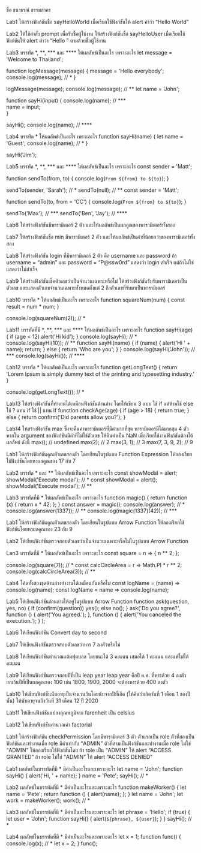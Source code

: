 ชื่อ ธนาธรณ์ ธรรมสาคร 

Lab1
ให้สร้างฟังก์ชันชื่อ sayHelloWorld
เมื่อเรียกใช้ฟังก์ชันให้ alert คำว่า “Hello World”

Lab2
ให้ใช้คำสั่ง prompt เพื่อรับชื่อผู้ใช้งาน
ให้สร้างฟังก์ชันชื่อ sayHelloUser
เมื่อเรียกใช้ฟังก์ชันให้ alert คำว่า “Hello ” ตามด้วยชื่อผู้ใช้งาน

Lab3
บรรทัด *, **, *** และ **** ให้ผลลัพธ์เป็นอะไร เพราะอะไร
let message = 'Welcome to Thailand';

function logMessage(message) {
  message = 'Hello everybody';
  console.log(message); // *
}

logMessage(message);
console.log(message); // **
let name = 'John';

function sayHi(input) {
  console.log(name); // ***  
  name = input;  
}

sayHi();
console.log(name); // ****

Lab4
บรรทัด * ให้ผลลัพธ์เป็นอะไร เพราะอะไร
function sayHi(name) {
  let name = 'Guest';
  console.log(name); // *
}

sayHi('Jim');

Lab5
บรรทัด *, **, *** และ **** ให้ผลลัพธ์เป็นอะไร เพราะอะไร
const sender = 'Matt';

function sendTo(from, to) {
  console.log(`From ${from} to ${to}`); 
}

sendTo(sender, 'Sarah'); // *
sendTo(null); // **
const sender = 'Matt';

function sendTo(to, from = 'CC') {
  console.log(`From ${from} to ${to}`);
}

sendTo('Max'); // ***
sendTo('Ben', 'Jay'); // ****

Lab6
ให้สร้างฟังก์ชันมีพารามิเตอร์ 2 ตัว และให้ผลลัพธ์เป็นผลคูณของพารามิเตอร์ทั้งสอง

Lab7
ให้สร้างฟังก์ชันชื่อ min มีพารามิเตอร์ 2 ตัว และให้ผลลัพธ์เป็นค่าที่น้อยกว่าของพารามิเตอร์ทั้งสอง

Lab8
ให้สร้างฟังก์ชัน login ที่มีพารามิเตอร์ 2 ตัว คือ username และ password 
ถ้า username = “admin” และ password = “P@ssw0rd” แสดงว่า login สำเร็จ แต่ถ้าไม่ใช่แสดงว่าไม่สำเร็จ

Lab9
ให้สร้างฟังก์ชันเช็คตัวเลขว่าเป็นจำนวนเฉพาะหรือไม่
ให้สร้างฟังก์ชันรับรับพารามิเตอร์เป็นตัวเลข และแสดงตัวเลขจำนวนเฉพาะทั้งหมดตั้งแต่ 2 ถึงตัวเลขที่รับมาเป็นพารามิเตอร์

Lab10
บรรทัด * ให้ผลลัพธ์เป็นอะไร เพราะอะไร
function squareNum(num) {
  const result = num * num;
}

console.log(squareNum(2)); // *

Lab11
บรรทัดที่มี *, **, *** และ ****
ให้ผลลัพธ์เป็นอะไร เพราะอะไร
function sayHi(age) {
  if (age < 12) alert('Hi kid');
}
console.log(sayHi); // *
console.log(sayHi(10)); // **
function sayHi(name) {
  if (name) {
    alert('Hi ' + name);
    return;
  } else {
    return 'Who are you';
  }
}
console.log(sayHi('John')); // ***
console.log(sayHi()); // ****

Lab12
บรรทัด * ให้ผลลัพธ์เป็นอะไร เพราะอะไร
function getLongText() {
  return
    'Lorem Ipsum is simply dummy text of the printing and typesetting industry.'
}

console.log(getLongText()); // *

Lab13
ให้สร้างฟังก์ชันที่ทำงานได้เหมือนฟังก์ชันด้านล่าง โดยให้เขียน 3 แบบ
ใช้ if แต่ห้ามใช้ else
ใช้ ? แทน if
ใช้ || แทน if
function checkAge(age) {
  if (age > 18) {
    return true;
  } else {
    return confirm('Did parents allow you?');
  }

Lab14
ให้สร้างฟังก์ชัน max ซึ่งจะคืนค่าพารามิเตอร์ที่มีค่ามากที่สุด
พารามิเตอร์มีได้มากสุด 4 ตัว
หากใน argument ของฟังก์ชันมีค่าที่ไม่ใช่ตัวเลข ให้คืนค่าเป็น NaN
เมื่อเรียกใช้งานฟังก์ชันต้องได้ผลลัพธ์ ดังนี้
max(); // undefined
max(2); // 2
max(3, 1); // 3
max(7, 3, 9, 2); // 9

<!-- Function Expression -->
Lab1
ให้สร้างฟังก์ชันคูณตัวเลขสองตัว โดยเขียนในรูปแบบ Function Expression
ให้ลองเรียกใช้ฟังก์ชันโดยหาผลคูณของ 17 กับ 7


Lab2
บรรทัด * และ ** ให้ผลลัพธ์เป็นอะไร เพราะอะไร
const showModal = alert;
showModal('Execute modal'); // *
const showModal = alert();
showModal('Execute modal'); // **

Lab3
บรรทัดที่มี * ให้ผลลัพธ์เป็นอะไร เพราะอะไร
function magic() {
  return function (x) {
    return x * 42;
  };
}
const answer = magic();
console.log(answer); // *
console.log(answer(1337)); // **
console.log(magic(1337)(42)); // ***

<!-- Arrow Function -->
Lab1
ให้สร้างฟังก์ชันคูณตัวเลขสองตัว โดยเขียนในรูปแบบ Arrow Function 
ให้ลองเรียกใช้ฟังก์ชันโดยหาผลคูณของ 23 กับ 9

Lab2
ให้เขียนฟังก์ชันตรวจสอบตัวเลขว่าเป็นจำนวนเฉพาะหรือไม่ในรูปแบบ Arrow Function

Lan3
บรรทัดที่มี * ให้ผลลัพธ์เป็นอะไร เพราะอะไร
const square = n => {
  n ** 2;
};

console.log(square(7)); // *
const calcCircleArea = r => Math.PI * r ** 2;
console.log(calcCircleArea(3)); // **

Lab4
โค้ดทั้งสองชุดด้านล่างทำงานได้เหมือนกันหรือไม่
const logName = (name) => console.log(name);
const logName = name => console.log(name);

Lab5
ให้เขียนฟังก์ชันด้านล่างให้อยู่ในรูปแบบ Arrow Function
function ask(question, yes, no) {
  if (confirm(question)) yes();
  else no();
}
ask('Do you agree?', 
  function () { alert('You agreed.'); },
  function () { alert('You canceled the execution.'); }
);

Lab6
ให้เขียนฟังก์ชัน Convert day to second

Lab7
ให้เขียนฟังก์ชันตรวจสอบตัวเลขว่าหาร 7 ลงตัวหรือไม่

Lab8
ให้เขียนฟังก์ชันคำนวณแต้มฟุตบอล โดยชนะได้ 3 คะแนน เสมอได้ 1 คะแนน และแพ้ไม่ได้คะแนน

Lab9
ให้เขียนฟังก์ชันตรวจสอบปีที่เป็น leap year
leap year คือปี ค.ศ. ที่หารด้วย 4 ลงตัว ยกเว้นปีที่เป็นผลคูณของ 100 เช่น 1800, 1900, 2000 จะต้องหารด้วย 400 ลงตัว

Lab10
ให้เขียนฟังก์ชันนับอายุเป็นจำนวนวันโดยนับจากปีที่เกิด (ให้คิดว่าเกิดวันที่ 1 เดือน 1 ของปีนั้น)
ให้นับอายุจนถึงวันที่ 31 เดือน 12 ปี 2020

Lab11
ให้เขียนฟังก์ชันแปลงอุณหภูมิจาก farenheit เป็น celsius

Lab12
ให้เขียนฟังก์ชันคำนวณค่า factorial

<!-- Callback -->
Lab1
ให้สร้างฟังก์ชัน checkPermission โดยมีพารามิเตอร์ 3 ตัว
ตัวแรกเป็น role
ตัวที่สองเป็นฟังก์ชันและทำงานเมื่อ role  มีค่าเท่ากับ “ADMIN”
ตัวที่สามเป็นฟังก์ชันและทำงานเมื่อ role  ไม่ใช่  “ADMIN”
ให้ลองเรียกใช้ฟังก์ชันโดย
ถ้า role เป็น “ADMIN” ให้ alert “ACCESS GRANTED”
ถ้า role ไม่ใช่ “ADMIN” ให้ alert “ACCESS DENIED”

<!-- Variable scope -->
Lab1
ผลลัพธ์ในบรรทัดที่มี * มีค่าเป็นอะไรและเพราะอะไร
let name = 'John';
function sayHi() {
  alert('Hi, ' + name);
}
name = 'Pete';
sayHi(); // *

Lab2
ผลลัพธ์ในบรรทัดที่มี * มีค่าเป็นอะไรและเพราะอะไร
function makeWorker() {
  let name = 'Pete';
  return function () {
    alert(name);
  };
}
let name = 'John';
let work = makeWorker();
work(); // *

Lab3
ผลลัพธ์ในบรรทัดที่มี * มีค่าเป็นอะไรและเพราะอะไร
let phrase = 'Hello';
if (true) {
  let user = 'John';
  function sayHi() {
    alert(`${phrase}, ${user}`);
  }
}
sayHi(); // *

Lab4
ผลลัพธ์ในบรรทัดที่มี * มีค่าเป็นอะไรและเพราะอะไร
let x = 1;
function func() {
  console.log(x); // *
  let x = 2;
}
func();








